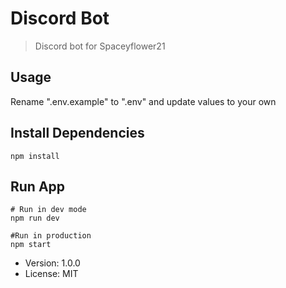 # Discord Bot

> Discord bot for Spaceyflower21

## Usage

Rename ".env.example" to ".env" and update values to your own

## Install Dependencies
```
npm install
```
## Run App
```
# Run in dev mode
npm run dev

#Run in production
npm start
```

- Version: 1.0.0
- License: MIT